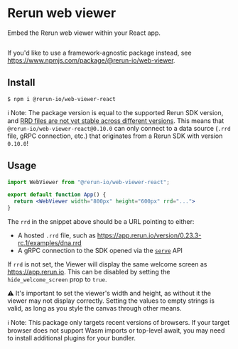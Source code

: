 # Rerun web viewer

Embed the Rerun web viewer within your React app.

<p align="center">
  <picture>
    <img src="https://static.rerun.io/opf_screenshot/bee51040cba93c0bae62ef6c57fa703704012a41/full.png" alt="">
    <source media="(max-width: 480px)" srcset="https://static.rerun.io/opf_screenshot/bee51040cba93c0bae62ef6c57fa703704012a41/480w.png">
    <source media="(max-width: 768px)" srcset="https://static.rerun.io/opf_screenshot/bee51040cba93c0bae62ef6c57fa703704012a41/768w.png">
    <source media="(max-width: 1024px)" srcset="https://static.rerun.io/opf_screenshot/bee51040cba93c0bae62ef6c57fa703704012a41/1024w.png">
    <source media="(max-width: 1200px)" srcset="https://static.rerun.io/opf_screenshot/bee51040cba93c0bae62ef6c57fa703704012a41/1200w.png">
  </picture>
</p>

If you'd like to use a framework-agnostic package instead, see <https://www.npmjs.com/package/@rerun-io/web-viewer>.

## Install

```
$ npm i @rerun-io/web-viewer-react
```

ℹ️ Note:
The package version is equal to the supported Rerun SDK version, and [RRD files are not yet stable across different versions](https://github.com/rerun-io/rerun/issues/6410).
This means that `@rerun-io/web-viewer-react@0.10.0` can only connect to a data source (`.rrd` file, gRPC connection, etc.) that originates from a Rerun SDK with version `0.10.0`!

## Usage

```jsx
import WebViewer from "@rerun-io/web-viewer-react";

export default function App() {
  return <WebViewer width="800px" height="600px" rrd="...">
}
```

The `rrd` in the snippet above should be a URL pointing to either:
- A hosted `.rrd` file, such as <https://app.rerun.io/version/0.23.3-rc.1/examples/dna.rrd>
- A gRPC connection to the SDK opened via the [`serve`](https://www.rerun.io/docs/reference/sdk/operating-modes#serve) API

If `rrd` is not set, the Viewer will display the same welcome screen as <https://app.rerun.io>.
This can be disabled by setting the `hide_welcome_screen` prop to `true`.

⚠ It's important to set the viewer's width and height, as without it the viewer may not display correctly.
Setting the values to empty strings is valid, as long as you style the canvas through other means.

ℹ️ Note:
This package only targets recent versions of browsers.
If your target browser does not support Wasm imports or top-level await, you may need to install additional plugins for your bundler.

